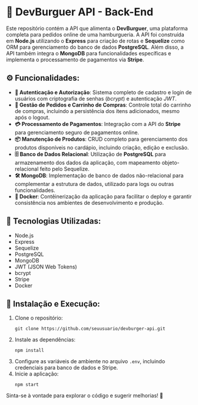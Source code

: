 <h1>🍔 DevBurguer API - Back-End</h1>
<p>Este repositório contém a API que alimenta o <strong>DevBurguer</strong>, uma plataforma completa para pedidos online de uma hamburgueria. A API foi construída em <strong>Node.js</strong> utilizando o <strong>Express</strong> para criação de rotas e <strong>Sequelize</strong> como ORM para gerenciamento do banco de dados <strong>PostgreSQL</strong>. Além disso, a API também integra o <strong>MongoDB</strong> para funcionalidades específicas e implementa o processamento de pagamentos via <strong>Stripe</strong>.</p>

<h2>⚙️ Funcionalidades:</h2>
<ul>
  <li><strong>🔐 Autenticação e Autorização</strong>: Sistema completo de cadastro e login de usuários com criptografia de senhas (<em>bcrypt</em>) e autenticação <em>JWT</em>.</li>
  <li><strong>🛒 Gestão de Pedidos e Carrinho de Compras</strong>: Controle total do carrinho de compras, incluindo a persistência dos itens adicionados, mesmo após o logout.</li>
  <li><strong>💳 Processamento de Pagamentos</strong>: Integração com a API do <strong>Stripe</strong> para gerenciamento seguro de pagamentos online.</li>
  <li><strong>📦 Manutenção de Produtos</strong>: CRUD completo para gerenciamento dos produtos disponíveis no cardápio, incluindo criação, edição e exclusão.</li>
  <li><strong>🗄️ Banco de Dados Relacional</strong>: Utilização de <strong>PostgreSQL</strong> para armazenamento dos dados da aplicação, com mapeamento objeto-relacional feito pelo Sequelize.</li>
  <li><strong>🛠️ MongoDB</strong>: Implementação de banco de dados não-relacional para complementar a estrutura de dados, utilizado para logs ou outras funcionalidades.</li>
  <li><strong>🐳 Docker</strong>: Contêinerização da aplicação para facilitar o deploy e garantir consistência nos ambientes de desenvolvimento e produção.</li>
</ul>

<h2>🔧 Tecnologias Utilizadas:</h2>
<ul>
  <li>Node.js</li>
  <li>Express</li>
  <li>Sequelize</li>
  <li>PostgreSQL</li>
  <li>MongoDB</li>
  <li>JWT (JSON Web Tokens)</li>
  <li>bcrypt</li>
  <li>Stripe</li>
  <li>Docker</li>
</ul>
<h2>🚀 Instalação e Execução:</h2>
<ol>
  <li>Clone o repositório:
    <pre><code>git clone https://github.com/seuusuario/devburger-api.git</code></pre>
  </li>
  <li>Instale as dependências:
    <pre><code>npm install</code></pre>
  </li>
  <li>Configure as variáveis de ambiente no arquivo <code>.env</code>, incluindo credenciais para banco de dados e Stripe.</li>
  <li>Inicie a aplicação:
    <pre><code>npm start</code></pre>
  </li>
</ol>

<p>Sinta-se à vontade para explorar o código e sugerir melhorias! 🚀</p>
